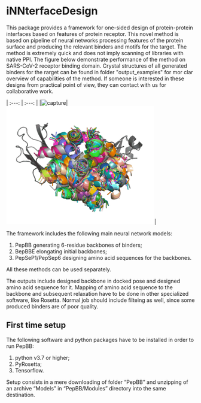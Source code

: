 # iNNterfaceDesign
This package provides a framework for one-sided design of protein-protein interfaces based on features of protein receptor. This novel method is based on pipeline of neural networks processing features of the protein surface and producing the relevant binders and motifs for the target. The method is extremely quick and does not imply scanning of libraries with native PPI. The figure below demonstrate performance of the method on SARS-CoV-2 receptor binding domain. Crystal structures of all generated binders for the rarget can be found in folder "output_examples" for mor clar overview of capabilities of the method. If someone is interested in these designs from practical point of view, they can contact with us for collaborative work.

|     :---:      |     :---:      |
|![capture](gif/1l6x_pepseq.gif)|![capture](gif/1l6x_bb.gif)|

The framework includes the following main neural network models:
1) PepBB generating 6-residue backbones of binders;
2) BepBBE elongating initial backbones;
3) PepSeP1/PepSep6 designing amino acid sequences for the backbones.

All these methods can be used separately.

The outputs include designed backbone in docked pose and designed amino acid sequence for it. Mapping of amino acid sequence to the backbone and subsequent relaxation have to be done in other specialized software, like Rosetta. Normal job should include filteing as well, since some produced binders are of poor quality.

## First time setup ##

The following software and python packages have to be installed  in order to run PepBB:
1. python v3.7 or higher;
2. PyRosetta;
3. Tensorflow.

Setup consists in a mere downloading of folder “PepBB” and unzipping of an archive “Models” in “PepBB/Modules” directory into the same destination.
